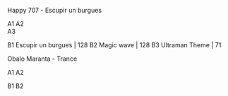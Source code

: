 Happy 707 - Escupir un burgues

A1
A2  
A3

B1 Escupir un burgues  | 128
B2 Magic wave | 128 
B3 Ultraman Theme | 71


Obalo Maranta - Trance  

A1
A2

B1
B2
